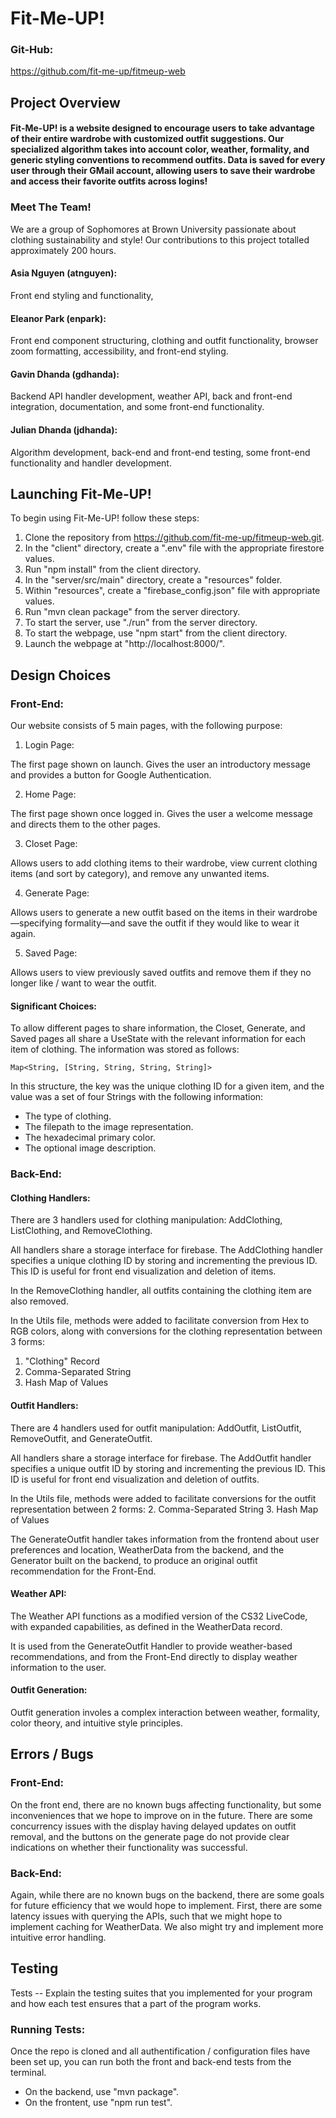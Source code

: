 # Fit-Me-UP!

### Git-Hub:
https://github.com/fit-me-up/fitmeup-web

## Project Overview
#### Fit-Me-UP! is a website designed to encourage users to take advantage of their entire wardrobe with customized outfit suggestions. Our specialized algorithm takes into account color, weather, formality, and generic styling conventions to recommend outfits. Data is saved for every user through their GMail account, allowing users to save their wardrobe and access their favorite outfits across logins! 

### Meet The Team!

We are a group of Sophomores at Brown University passionate about clothing sustainability and style! Our contributions to this project totalled approximately 200 hours. 
#### Asia Nguyen (atnguyen):
Front end styling and functionality, 

#### Eleanor Park (enpark):
Front end component structuring, clothing and outfit functionality, browser zoom formatting, accessibility, and front-end styling.

#### Gavin Dhanda (gdhanda):
Backend API handler development, weather API, back and front-end integration, documentation, and some front-end functionality.

#### Julian Dhanda (jdhanda):
Algorithm development, back-end and front-end testing, some front-end functionality and handler development.

## Launching Fit-Me-UP!
To begin using Fit-Me-UP! follow these steps:

1. Clone the repository from https://github.com/fit-me-up/fitmeup-web.git.
2. In the "client" directory, create a ".env" file with the appropriate firestore values.
3. Run "npm install" from the client directory.
4. In the "server/src/main" directory, create a "resources" folder.
5. Within "resources", create a "firebase_config.json" file with appropriate values.
6. Run "mvn clean package" from the server directory.
7. To start the server, use "./run" from the server directory.
8. To start the webpage, use "npm start" from the client directory.
9. Launch the webpage at "http://localhost:8000/".

## Design Choices

### Front-End:

Our website consists of 5 main pages, with the following purpose:

1. Login Page:

The first page shown on launch. Gives the user an introductory message and provides a button for Google Authentication.

2. Home Page: 

The first page shown once logged in. Gives the user a welcome message and directs them to the other pages.


3. Closet Page:

Allows users to add clothing items to their wardrobe, view current clothing items (and sort by category), and remove any unwanted items.

4. Generate Page:

Allows users to generate a new outfit based on the items in their wardrobe—specifying formality—and save the outfit if they would like to wear it again.

5. Saved Page:

Allows users to view previously saved outfits and remove them if they no longer like / want to wear the outfit.

#### Significant Choices:
To allow different pages to share information, the Closet, Generate, and Saved pages all share a UseState with the relevant information for each item of clothing. The information was stored as follows:

    Map<String, [String, String, String, String]>

In this structure, the key was the unique clothing ID for a given item, and the value was a set of four Strings with the following information:

- The type of clothing.
- The filepath to the image representation.
- The hexadecimal primary color.
- The optional image description.

### Back-End:
#### Clothing Handlers:
There are 3 handlers used for clothing manipulation: AddClothing, ListClothing, and RemoveClothing.

All handlers share a storage interface for firebase. The AddClothing handler specifies a unique clothing ID by storing and incrementing the previous ID. This ID is useful for front end visualization and deletion of items. 

In the RemoveClothing handler, all outfits containing the clothing item are also removed.

In the Utils file, methods were added to facilitate conversion from Hex to RGB colors, along with conversions for the clothing representation between 3 forms:
1. "Clothing" Record
2. Comma-Separated String
3. Hash Map of Values

#### Outfit Handlers:

There are 4 handlers used for outfit manipulation: AddOutfit, ListOutfit, RemoveOutfit, and GenerateOutfit.

All handlers share a storage interface for firebase. The AddOutfit handler specifies a unique outfit ID by storing and incrementing the previous ID. This ID is useful for front end visualization and deletion of outfits.

In the Utils file, methods were added to facilitate conversions for the outfit representation between 2 forms:
2. Comma-Separated String
3. Hash Map of Values

The GenerateOutfit handler takes information from the frontend about user preferences and location, WeatherData from the backend, and the Generator built on the backend, to produce an original outfit recommendation for the Front-End.

#### Weather API:

The Weather API functions as a modified version of the CS32 LiveCode, with expanded capabilities, as defined in the WeatherData record.

It is used from the GenerateOutfit Handler to provide weather-based recommendations, and from the Front-End directly to display weather information to the user.

#### Outfit Generation:
Outfit generation involes a complex interaction between weather, formality, color theory, and intuitive style principles.

## Errors / Bugs
### Front-End:
On the front end, there are no known bugs affecting functionality, but some inconveniences that we hope to improve on in the future. There are some concurrency issues with the display having delayed updates on outfit removal, and the buttons on the generate page do not provide clear indications on whether their functionality was successful.

### Back-End:
Again, while there are no known bugs on the backend, there are some goals for future efficiency that we would hope to implement. First, there are some latency issues with querying the APIs, such that we might hope to implement caching for WeatherData. We also might try and implement more intuitive error handling.

## Testing
Tests -- Explain the testing suites that you implemented for your program and how each test ensures that a part of the program works.

### Running Tests:
Once the repo is cloned and all authentification / configuration files have been set up, you can run both the front and back-end tests from the terminal. 

- On the backend, use "mvn package".
- On the frontent, use "npm run test".
